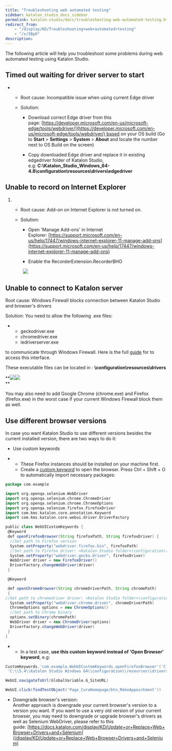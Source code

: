 ```yaml
---
title: "Troubleshooting web automated testing" 
sidebar: katalon_studio_docs_sidebar
permalink: katalon-studio/docs/troubleshooting-web-automated-testing.html 
redirect_from:
    - "/display/KD/Troubleshooting+web+automated+testing"
    - "/x/5BpO"
description: 
---
```

The following article will help you troubleshoot some problems during web automated testing using Katalon Studio.

Timed out waiting for driver server to start
--------------------------------------------

*   *   Root cause: Incompatible issue when using current Edge driver
        
    *   Solution:
        
        *   Download correct Edge driver from this page: [https://developer.microsoft.com/en-us/microsoft-edge/tools/webdriver/](https://developer.microsoft.com/en-us/microsoft-edge/tools/webdriver/) based on your OS build (Go to **Start** > **Settings** > **System** > **About** and locate the number next to OS Build on the screen)
            
        *   Copy downloaded Edge driver and replace it in existing edgedriver folder of Katalon Studio, e.g: **C:\\Katalon\_Studio\_Windows_64-4.8\\configuration\\resources\\drivers\\edgedriver**
            

Unable to record on Internet Explorer
-------------------------------------

1.  *   Root cause: Add-on on Internet Explorer is not turned on.
        
    *   Solution:
        
        *   Open 'Manage Add-ons' in Internet Explorer: [https://support.microsoft.com/en-us/help/17447/windows-internet-explorer-11-manage-add-ons](https://support.microsoft.com/en-us/help/17447/windows-internet-explorer-11-manage-add-ons)
            
        *   Enable the RecorderExtension.RecorderBHO
            

              ![](../../images/katalon-studio/docs/troubleshooting-web-automated-testing/image2017-10-27-163A293A17.png)

Unable to connect to Katalon server
-----------------------------------

Root cause: Windows Firewall blocks connection between Katalon Studio and browser's drivers

Solution: You need to allow the following .exe files:

*   *   geckodriver.exe
    *   chromedriver.exe
    *   iedriverserver.exe

to communicate through Windows Firewall. Here is the full [guide](https://www.howtogeek.com/howto/uncategorized/how-to-create-exceptions-in-windows-vista-firewall/) for to access this interface.

These executable files can be located in : **<Katalon Studio folder>\\configuration\\resources\\drivers**

**![](../../images/katalon-studio/docs/troubleshooting-web-automated-testing/Screen-Shot-2018-04-24-at-13.51.51.png)![](../../images/katalon-studio/docs/troubleshooting-web-automated-testing/Screen-Shot-2018-04-24-at-13.51.41.png)  
**

You may also need to add Google Chrome (chrome.exe) and Firefox (firefox.exe) in the worst case if your current Windows Firewall block them as well.

Use different browser versions
------------------------------

In case you want Katalon Studio to use different versions besides the current installed version, there are two ways to do it:

*   Use custom keywords

*   *   These Firefox instances should be installed on your machine first.
    *   Create a [custom keyword](/display/KD/Define+custom+keywords) to open the browser. Press Ctrl + Shift + O to automatically import necessary packages: 

```groovy
package com.example

import org.openqa.selenium.WebDriver
import org.openqa.selenium.chrome.ChromeDriver
import org.openqa.selenium.chrome.ChromeOptions
import org.openqa.selenium.firefox.FirefoxDriver
import com.kms.katalon.core.annotation.Keyword
import com.kms.katalon.core.webui.driver.DriverFactory

public class WebUICustomKeywords {
 @Keyword
 def openFirefoxBrowser(String firefoxPath, String firefoxDriver) {
  //Set path to Firefox version
  System.setProperty("webdriver.firefox.bin", firefoxPath)
  //Set path to Firefox driver: <Katalon Studio folder>\configuration\resources\drivers\firefox_win64\geckodriver.exe
  System.setProperty("webdriver.gecko.driver", firefoxDriver)
  WebDriver driver = new FirefoxDriver()
  DriverFactory.changeWebDriver(driver)
 }

 @Keyword

 def openChromeBrowser(String chromeDriverPath, String chromePath)
 {
//Set path to chromedriver driver: <Katalon Studio folder>\configuration\resources\drivers\chrome_win32\chromedriver.exe
  System.setProperty("webdriver.chrome.driver", chromeDriverPath)
  ChromeOptions options = new ChromeOptions()
  //Set path to Chrome binary
  options.setBinary(chromePath)
  WebDriver driver = new ChromeDriver(options)
  DriverFactory.changeWebDriver(driver)
 }
}
```

*   *   In a test case, **use this custom keyword instead of 'Open Browser' keyword**, e.g:

```groovy
CustomKeywords.'com.example.WebUICustomKeywords.openFirefoxBrowser'('C:\\Program Files\\Mozilla Firefox 52\\firefox.exe', 
 'C:\\5.4\\Katalon Studio Windows 64\\configuration\\resources\\drivers\\firefox_win64\\geckodriver.exe')

WebUI.navigateToUrl(GlobalVariable.G_SiteURL)

WebUI.click(findTestObject('Page_CuraHomepage/btn_MakeAppointment'))
```

*   Downgrade browser's version:  
    Another approach is downgrade your current browser's version to a version you want. If you want to use a very old version of your current browser, you may need to downgrade or upgrade browser's drivers as well as Selenium WebDriver, please refer to this guide: [https://docs.katalon.com/display/KD/Update+or+Replace+Web+Browser+Drivers+and+Selenium](/display/KD/Update+or+Replace+Web+Browser+Drivers+and+Selenium)